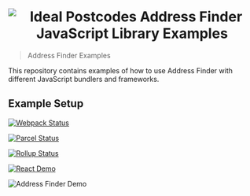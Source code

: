 <h1 align="center">
  <img src="https://img.ideal-postcodes.co.uk/Address%20Finder%20Logo@3x.png" alt="Ideal Postcodes Address Finder JavaScript Library Examples">
</h1>

> Address Finder Examples

This repository contains examples of how to use Address Finder with different JavaScript bundlers and frameworks.

## Example Setup

[![Webpack Status](https://github.com/ideal-postcodes/address-finder-examples/workflows/Webpack%20Demo/badge.svg)](webpack/)

[![Parcel Status](https://github.com/ideal-postcodes/address-finder-examples/workflows/Parcel%20Demo/badge.svg)](parcel/)

[![Rollup Status](https://github.com/ideal-postcodes/address-finder-examples/workflows/Rollup%20Demo/badge.svg)](rollup/)

[![React Demo](https://github.com/ideal-postcodes/address-finder-examples/workflows/React%20Demo/badge.svg)](react/)

![Address Finder Demo](https://img.ideal-postcodes.co.uk/address-finder.gif)
